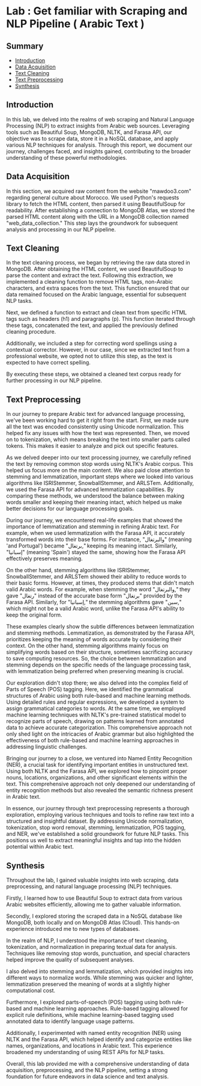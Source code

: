 # Lab : Get familiar with Scraping and NLP Pipeline ( Arabic Text )

## Summary
 - [Introduction](https://github.com/aymanboufarhi/Arabic-Text-Preprocessing?tab=readme-ov-file#introduction)
 - [Data Acquisition](https://github.com/aymanboufarhi/Arabic-Text-Preprocessing?tab=readme-ov-file#data-acquisition)
 - [Text Cleaning](https://github.com/aymanboufarhi/Arabic-Text-Preprocessing?tab=readme-ov-file#text-cleaning)
 - [Text Preprocessing](https://github.com/aymanboufarhi/Arabic-Text-Preprocessing?tab=readme-ov-file#text-preprocessing)
 - [Synthesis](https://github.com/aymanboufarhi/Arabic-Text-Preprocessing?tab=readme-ov-file#synthesis)

## Introduction
In this lab, we delved into the realms of web scraping and Natural Language Processing (NLP) to extract insights from Arabic web sources. Leveraging tools such as Beautiful Soup, MongoDB, NLTK, and Farasa API, our objective was to scrape data, store it in a NoSQL database, and apply various NLP techniques for analysis. Through this report, we document our journey, challenges faced, and insights gained, contributing to the broader understanding of these powerful methodologies.

## Data Acquisition
In this section, we acquired raw content from the website "mawdoo3.com" regarding general culture about Morocco. We used Python's requests library to fetch the HTML content, then parsed it using BeautifulSoup for readability. After establishing a connection to MongoDB Atlas, we stored the parsed HTML content along with the URL in a MongoDB collection named "web_data_collection." This step lays the groundwork for subsequent analysis and processing in our NLP pipeline.

## Text Cleaning
In the text cleaning process, we began by retrieving the raw data stored in MongoDB. After obtaining the HTML content, we used BeautifulSoup to parse the content and extract the text. Following this extraction, we implemented a cleaning function to remove HTML tags, non-Arabic characters, and extra spaces from the text. This function ensured that our data remained focused on the Arabic language, essential for subsequent NLP tasks.

Next, we defined a function to extract and clean text from specific HTML tags such as headers (h1) and paragraphs (p). This function iterated through these tags, concatenated the text, and applied the previously defined cleaning procedure.

Additionally, we included a step for correcting word spellings using a contextual corrector. However, in our case, since we extracted text from a professional website, we opted not to utilize this step, as the text is expected to have correct spelling.

By executing these steps, we obtained a cleaned text corpus ready for further processing in our NLP pipeline.

## Text Preprocessing
In our journey to prepare Arabic text for advanced language processing, we've been working hard to get it right from the start. First, we made sure all the text was encoded consistently using Unicode normalization. This helped fix any issues with how the text was represented. Then, we moved on to tokenization, which means breaking the text into smaller parts called tokens. This makes it easier to analyze and pick out specific features.

As we delved deeper into our text processing journey, we carefully refined the text by removing common stop words using NLTK's Arabic corpus. This helped us focus more on the main content. We also paid close attention to stemming and lemmatization, important steps where we looked into various algorithms like ISRIStemmer, SnowballStemmer, and ARLSTem. Additionally, we used the Farasa API for advanced lemmatization capabilities. By comparing these methods, we understood the balance between making words smaller and keeping their meaning intact, which helped us make better decisions for our language processing goals.

During our journey, we encountered real-life examples that showed the importance of lemmatization and stemming in refining Arabic text. For example, when we used lemmatization with the Farasa API, it accurately transformed words into their base forms. For instance, "والبرتغال" (meaning 'and Portugal') became "برتغال," keeping its meaning intact. Similarly, "إسبانيا" (meaning 'Spain') stayed the same, showing how the Farasa API effectively preserves meaning.

On the other hand, stemming algorithms like ISRIStemmer, SnowballStemmer, and ARLSTem showed their ability to reduce words to their basic forms. However, at times, they produced stems that didn't match valid Arabic words. For example, when stemming the word "والبرتغال," they gave "رتغال" instead of the accurate base form "برتغال" provided by the Farasa API. Similarly, for "إسبانيا," the stemming algorithms gave "سبن," which might not be a valid Arabic word, unlike the Farasa API's ability to keep the original form.

These examples clearly show the subtle differences between lemmatization and stemming methods. Lemmatization, as demonstrated by the Farasa API, prioritizes keeping the meaning of words accurate by considering their context. On the other hand, stemming algorithms mainly focus on simplifying words based on their structure, sometimes sacrificing accuracy to save computing resources. So, the choice between lemmatization and stemming depends on the specific needs of the language processing task, with lemmatization being preferred when preserving meaning is crucial.

Our exploration didn't stop there; we also delved into the complex field of Parts of Speech (POS) tagging. Here, we identified the grammatical structures of Arabic using both rule-based and machine learning methods. Using detailed rules and regular expressions, we developed a system to assign grammatical categories to words. At the same time, we employed machine learning techniques with NLTK's pre-trained statistical model to recognize parts of speech, drawing on patterns learned from annotated data to achieve accurate categorization. This comprehensive approach not only shed light on the intricacies of Arabic grammar but also highlighted the effectiveness of both rule-based and machine learning approaches in addressing linguistic challenges.

Bringing our journey to a close, we ventured into Named Entity Recognition (NER), a crucial task for identifying important entities in unstructured text. Using both NLTK and the Farasa API, we explored how to pinpoint proper nouns, locations, organizations, and other significant elements within the text. This comprehensive approach not only deepened our understanding of entity recognition methods but also revealed the semantic richness present in Arabic text.

In essence, our journey through text preprocessing represents a thorough exploration, employing various techniques and tools to refine raw text into a structured and insightful dataset. By addressing Unicode normalization, tokenization, stop word removal, stemming, lemmatization, POS tagging, and NER, we've established a solid groundwork for future NLP tasks. This positions us well to extract meaningful insights and tap into the hidden potential within Arabic text.

## Synthesis
Throughout the lab, I gained valuable insights into web scraping, data preprocessing, and natural language processing (NLP) techniques.

Firstly, I learned how to use Beautiful Soup to extract data from various Arabic websites efficiently, allowing me to gather valuable information.

Secondly, I explored storing the scraped data in a NoSQL database like MongoDB, both locally and on MongoDB Atlas (Cloud). This hands-on experience introduced me to new types of databases.

In the realm of NLP, I understood the importance of text cleaning, tokenization, and normalization in preparing textual data for analysis. Techniques like removing stop words, punctuation, and special characters helped improve the quality of subsequent analyses.

I also delved into stemming and lemmatization, which provided insights into different ways to normalize words. While stemming was quicker and lighter, lemmatization preserved the meaning of words at a slightly higher computational cost.

Furthermore, I explored parts-of-speech (POS) tagging using both rule-based and machine learning approaches. Rule-based tagging allowed for explicit rule definitions, while machine learning-based tagging used annotated data to identify language usage patterns.

Additionally, I experimented with named entity recognition (NER) using NLTK and the Farasa API, which helped identify and categorize entities like names, organizations, and locations in Arabic text. This experience broadened my understanding of using REST APIs for NLP tasks.

Overall, this lab provided me with a comprehensive understanding of data acquisition, preprocessing, and the NLP pipeline, setting a strong foundation for future endeavors in data science and text analysis.

